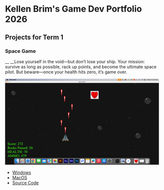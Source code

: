 # Kellen Brim's Game Dev Portfolio 2026

## Projects for Term 1

### Space Game

__ __Lose yourself in the void—but don’t lose your ship. Your mission: survive as long as possible, rack up points, and become the ultimate space pilot. But beware—once your health hits zero, it’s game over.

![Running Game](https://github.com/KBB774/GameDevPortfolio/blob/main/images/SpaceGame01.png?raw=true)

* [Windows](https://github.com/KBB774/GameDevPortfolio/blob/main/src/SpaceGame/windows-amd64.zip)
* [MacOS](https://github.com/KBB774/GameDevPortfolio/blob/main/src/SpaceGame/macos-x86_64.zip)
* [Source Code](https://github.com/KBB774/GameDevPortfolio/tree/main/src/SpaceGame)
